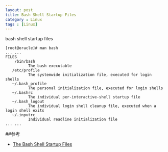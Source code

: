 ```yaml
---
layout: post
title: Bash Shell Startup Files
category : Linux
tags : [Linux]
---
```


bash shell startup files

	[root@oracle]# man bash
	... ...
	FILES
	  	/bin/bash
              The bash executable
       /etc/profile
              The systemwide initialization file, executed for login shells
       ~/.bash_profile
              The personal initialization file, executed for login shells
       ~/.bashrc
              The individual per-interactive-shell startup file
       ~/.bash_logout
              The individual login shell cleanup file, executed when a login shell exits
       ~/.inputrc
              Individual readline initialization file
	... ...


##参考

* [The Bash Shell Startup Files](http://www.linuxfromscratch.org/blfs/view/svn/postlfs/profile.html)
